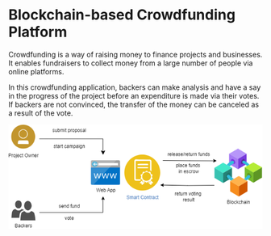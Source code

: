 # Blockchain-based Crowdfunding Platform
Crowdfunding is a way of raising money to finance projects and businesses. It enables fundraisers to collect money from a large number of people via online platforms.

In this crowdfunding application, backers can make analysis and have a say in the progress of the project before an expenditure is made via their votes.
If backers are not convinced, the transfer of the money can be canceled as a result of the vote.

![dapp](dapp.png)
